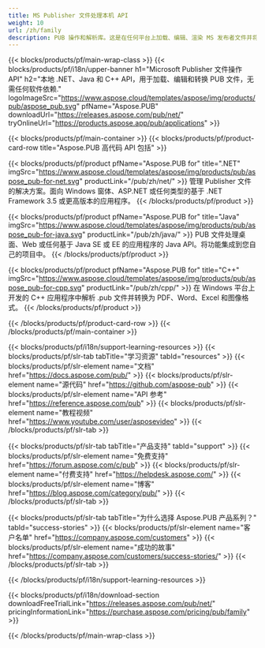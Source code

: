 ```yaml
---
title: MS Publisher 文件处理本机 API
weight: 10
url: /zh/family
description: PUB 操作和解析库。这是在任何平台上加载、编辑、渲染 MS 发布者文件并将其转换为 PDF 文件的 API 解决方案。
---
```


{{< blocks/products/pf/main-wrap-class >}}
{{< blocks/products/pf/i18n/upper-banner h1="Microsoft Publisher 文件操作 API" h2="本地 .NET、Java 和 C++ API，用于加载、编辑和转换 PUB 文件，无需任何软件依赖." logoImageSrc="https://www.aspose.cloud/templates/aspose/img/products/pub/aspose_pub.svg" pfName="Aspose.PUB" downloadUrl="https://releases.aspose.com/pub/net/" tryOnlineUrl="https://products.aspose.app/pub/applications" >}}

{{< blocks/products/pf/main-container >}}
{{< blocks/products/pf/product-card-row title="Aspose.PUB 高代码 API 包括" >}}

{{< blocks/products/pf/product pfName="Aspose.PUB for" title=".NET" imgSrc="https://www.aspose.cloud/templates/aspose/img/products/pub/aspose_pub-for-net.svg" productLink="/pub/zh/net/" >}}
管理 Publisher 文件的解决方案。面向 Windows 窗体、ASP.NET 或任何类型的基于 .NET Framework 3.5 或更高版本的应用程序。
{{< /blocks/products/pf/product >}}

{{< blocks/products/pf/product pfName="Aspose.PUB for" title="Java" imgSrc="https://www.aspose.cloud/templates/aspose/img/products/pub/aspose_pub-for-java.svg" productLink="/pub/zh/java/" >}}
PUB 文件处理桌面、Web 或任何基于 Java SE 或 EE 的应用程序的 Java API。将功能集成到您自己的项目中。
{{< /blocks/products/pf/product >}}

{{< blocks/products/pf/product pfName="Aspose.PUB for" title="C++" imgSrc="https://www.aspose.cloud/templates/aspose/img/products/pub/aspose_pub-for-cpp.svg" productLink="/pub/zh/cpp/" >}}
在 Windows 平台上开发的 C++ 应用程序中解析 .pub 文件并转换为 PDF、Word、Excel 和图像格式。
{{< /blocks/products/pf/product >}}

{{< /blocks/products/pf/product-card-row >}}
{{< /blocks/products/pf/main-container >}}

{{< blocks/products/pf/i18n/support-learning-resources >}}
{{< blocks/products/pf/slr-tab tabTitle="学习资源" tabId="resources" >}}
{{< blocks/products/pf/slr-element name="文档" href="https://docs.aspose.com/pub/" >}}
{{< blocks/products/pf/slr-element name="源代码" href="https://github.com/aspose-pub" >}}
{{< blocks/products/pf/slr-element name="API 参考" href="https://reference.aspose.com/pub" >}}
{{< blocks/products/pf/slr-element name="教程视频" href="https://www.youtube.com/user/asposevideo" >}}
{{< /blocks/products/pf/slr-tab >}}

{{< blocks/products/pf/slr-tab tabTitle="产品支持" tabId="support" >}}
{{< blocks/products/pf/slr-element name="免费支持" href="https://forum.aspose.com/c/pub" >}}
{{< blocks/products/pf/slr-element name="付费支持" href="https://helpdesk.aspose.com/" >}}
{{< blocks/products/pf/slr-element name="博客" href="https://blog.aspose.com/category/pub/" >}}
{{< /blocks/products/pf/slr-tab >}}

{{< blocks/products/pf/slr-tab tabTitle="为什么选择 Aspose.PUB 产品系列？" tabId="success-stories" >}}
{{< blocks/products/pf/slr-element name="客户名单" href="https://company.aspose.com/customers" >}}
{{< blocks/products/pf/slr-element name="成功的故事" href="https://company.aspose.com/customers/success-stories/" >}}
{{< /blocks/products/pf/slr-tab >}}

{{< /blocks/products/pf/i18n/support-learning-resources >}}

{{< blocks/products/pf/i18n/download-section downloadFreeTrialLink="https://releases.aspose.com/pub/net/" pricingInformationLink="https://purchase.aspose.com/pricing/pub/family" >}}

{{< /blocks/products/pf/main-wrap-class >}}